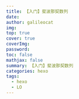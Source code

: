 ```yaml
---
title: 【入门】斐波那契数列
date: 
author: galileocat
img: 
top: true
cover: true
coverImg: 
password: 
toc: false
mathjax: false
summary: 【入门】斐波那契数列
categories: hexo
tags:
  - hexo
  - LO
---
```

